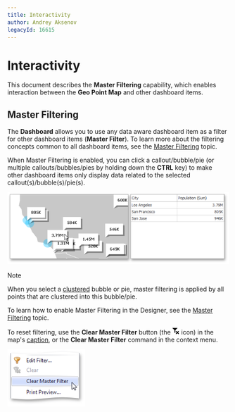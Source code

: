 ```yaml
---
title: Interactivity
author: Andrey Aksenov
legacyId: 16615
---
```

# Interactivity
This document describes the **Master Filtering** capability, which enables interaction between the **Geo Point Map** and other dashboard items.

## Master Filtering
The **Dashboard** allows you to use any data aware dashboard item as a filter for other dashboard items (**Master Filter**). To learn more about the filtering concepts common to all dashboard items, see the [Master Filtering](../../interactivity/master-filtering.md) topic.

When Master Filtering is enabled, you can click a callout/bubble/pie (or multiple callouts/bubbles/pies by holding down the **CTRL** key) to make other dashboard items only display data related to the selected callout(s)/bubble(s)/pie(s).

![GeoPointMap_MasterFilter](../../../../images/img22296.png)

> [!NOTE]
> When you select a [clustered](clustering.md) bubble or pie, master filtering is applied by all points that are clustered into this bubble/pie.

To learn how to enable Master Filtering in the Designer, see the [Master Filtering](../../interactivity/master-filtering.md) topic.

To reset filtering, use the **Clear Master Filter** button (the ![DataShaping_Interactivity_ClearSelection](../../../../images/img19686.png) icon) in the map's [caption](../../dashboard-layout/dashboard-item-caption.md), or the **Clear Master Filter** command in the context menu.

![ContextMenu_ClearMasterFilter](../../../../images/img22716.png)